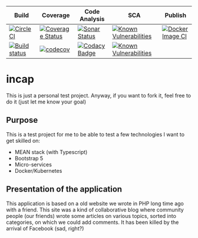 |  Build | Coverage  | Code Analysis   | SCA | Publish  |
|---|---|---|---|---|
|[![CircleCI](https://dl.circleci.com/status-badge/img/gh/tuanicom/incap/tree/master.svg?style=svg)](https://dl.circleci.com/status-badge/redirect/gh/tuanicom/incap/tree/master)   | [![Coverage Status](https://coveralls.io/repos/github/tuanicom/incap/badge.svg?branch=master)](https://coveralls.io/github/tuanicom/incap?branch=master)  |  [![Sonar Status](https://sonarcloud.io/api/project_badges/measure?project=tuanicom_incap&metric=alert_status)](https://sonarcloud.io/dashboard?id=tuanicom_incap) | [![Known Vulnerabilities](https://snyk.io/test/github/tuanicom/incap/badge.svg?targetFile=backend%2Fpackage.json)](https://snyk.io/test/github/tuanicom/incap?targetFile=backend%2Fpackage.json) |[![Docker Image CI](https://github.com/tuanicom/incap/actions/workflows/docker-image.yml/badge.svg)](https://github.com/tuanicom/incap/actions/workflows/docker-image.yml) |
|[![Build status](https://ci.appveyor.com/api/projects/status/x9dtpjle2v6afiwf?svg=true)](https://ci.appveyor.com/project/tuanicom/incap)   | [![codecov](https://codecov.io/gh/tuanicom/incap/branch/master/graph/badge.svg)](https://codecov.io/gh/tuanicom/incap)  |  [![Codacy Badge](https://app.codacy.com/project/badge/Grade/0f7609d8534e4ca89dbda6af634166a9)](https://www.codacy.com/gh/tuanicom/incap/dashboard?utm_source=github.com&amp;utm_medium=referral&amp;utm_content=tuanicom/incap&amp;utm_campaign=Badge_Grade) | [![Known Vulnerabilities](https://snyk.io/test/github/tuanicom/incap/badge.svg?targetFile=frontend%2Fpackage.json)](https://snyk.io/test/github/tuanicom/incap?targetFile=frontend%2Fpackage.json) |
   

# incap

This is just a personal test project. Anyway, if you want to fork it, feel free to do it (just let me know your goal)

## Purpose
This is a test project for me to be able to test a few technologies I want to get skilled on:
* MEAN stack (with Typescript) 
* Bootstrap 5
* Micro-services
* Docker/Kubernetes

## Presentation of the application
This application is based on a old website we wrote in PHP long time ago with a friend. 
This site was a kind of collaborative blog where community people (our friends) wrote some articles on various topics, sorted into categories, on which we could add comments. 
It has been killed by the arrival of Facebook (sad, right?)
